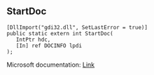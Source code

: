 ## StartDoc

```
[DllImport("gdi32.dll", SetLastError = true)]
public static extern int StartDoc(
   IntPtr hdc,
   [In] ref DOCINFO lpdi
);
```

Microsoft documentation: [Link](https://docs.microsoft.com/en-us/windows/win32/api/wingdi/nf-wingdi-startdoca)
